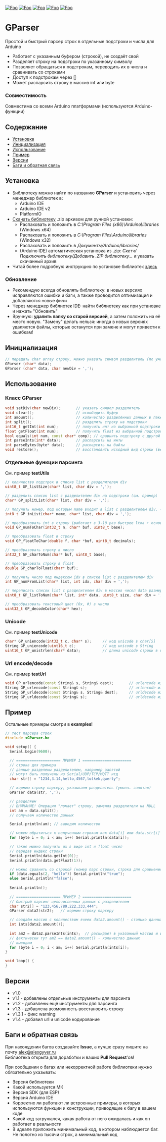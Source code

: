 [![Foo](https://img.shields.io/badge/Version-1.4-brightgreen.svg?style=flat-square)](#versions)
[![Foo](https://img.shields.io/badge/Website-AlexGyver.ru-blue.svg?style=flat-square)](https://alexgyver.ru/)
[![Foo](https://img.shields.io/badge/%E2%82%BD$%E2%82%AC%20%D0%9D%D0%B0%20%D0%BF%D0%B8%D0%B2%D0%BE-%D1%81%20%D1%80%D1%8B%D0%B1%D0%BA%D0%BE%D0%B9-orange.svg?style=flat-square)](https://alexgyver.ru/support_alex/)
[![Foo](https://img.shields.io/badge/README-ENGLISH-blueviolet.svg?style=flat-square)](https://github-com.translate.goog/GyverLibs/GParser?_x_tr_sl=ru&_x_tr_tl=en) 
[![Foo](https://img.shields.io/badge/ПОДПИСАТЬСЯ-НА%20ОБНОВЛЕНИЯ-brightgreen.svg?style=social&logo=telegram&color=blue)](https://t.me/GyverLibs)


# GParser
Простой и быстрый парсер строк в отдельные подстроки и числа для Arduino
- Работает с указанным буфером (строкой), не создаёт свой
- Разделяет строку на подстроки по указанному символу
- Позволяет обращаться к подстрокам, переводить их в числа и сравнивать со строками
- Доступ к подстрокам через []
- Может распарсить строку в массив int или byte

### Совместимость
Совместима со всеми Arduino платформами (используются Arduino-функции)

## Содержание
- [Установка](#install)
- [Инициализация](#init)
- [Использование](#usage)
- [Пример](#example)
- [Версии](#versions)
- [Баги и обратная связь](#feedback)

<a id="install"></a>
## Установка
- Библиотеку можно найти по названию **GParser** и установить через менеджер библиотек в:
    - Arduino IDE
    - Arduino IDE v2
    - PlatformIO
- [Скачать библиотеку](https://github.com/GyverLibs/GParser/archive/refs/heads/main.zip) .zip архивом для ручной установки:
    - Распаковать и положить в *C:\Program Files (x86)\Arduino\libraries* (Windows x64)
    - Распаковать и положить в *C:\Program Files\Arduino\libraries* (Windows x32)
    - Распаковать и положить в *Документы/Arduino/libraries/*
    - (Arduino IDE) автоматическая установка из .zip: *Скетч/Подключить библиотеку/Добавить .ZIP библиотеку…* и указать скачанный архив
- Читай более подробную инструкцию по установке библиотек [здесь](https://alexgyver.ru/arduino-first/#%D0%A3%D1%81%D1%82%D0%B0%D0%BD%D0%BE%D0%B2%D0%BA%D0%B0_%D0%B1%D0%B8%D0%B1%D0%BB%D0%B8%D0%BE%D1%82%D0%B5%D0%BA)
### Обновление
- Рекомендую всегда обновлять библиотеку: в новых версиях исправляются ошибки и баги, а также проводится оптимизация и добавляются новые фичи
- Через менеджер библиотек IDE: найти библиотеку как при установке и нажать "Обновить"
- Вручную: **удалить папку со старой версией**, а затем положить на её место новую. "Замену" делать нельзя: иногда в новых версиях удаляются файлы, которые останутся при замене и могут привести к ошибкам!


<a id="init"></a>
## Инициализация
```cpp
// передать char array строку, можно указать символ разделитель (по умолч ',')
GParser (char* data);
GParser (char* data, char newDiv = ',');
```

<a id="usage"></a>
## Использование
### Класс GParser
```cpp
void setDiv(char newDiv);       // указать символ разделитель
void clear();                   // освободить буфер
int amount();                   // количество разделённых данных в пакете
int split();                    // разделить строку на подстроки
int16_t getInt(int num);        // получить инт из выбранной подстроки
float getFloat(int num);        // получить float из выбранной подстроки
bool equals(int num, const char* comp); // сравнить подстроку с другой строкой
int parseInts(int* data);       // распарсить на инты
int parseBytes(byte* data);     // распарсить на байты
void restore();                 // восстановить исходный вид строки (вернуть разделители)
```

### Отдельные функции парсинга
См. пример **testUtils**

```cpp
// количество подстрок в списке list с разделителем div
uint8_t GP_listSize(char* list, char div = ',');

// разделить список list с разделителем div на подстроки (см. пример)
char* GP_splitList(char* list, char div = ',');

// получить номер, под которым name входит в list с разделителем div. -1 если не входит
int8_t GP_inList(char* name, char* list, char div = ',');

// преобразовать int в строку (работает в 3-10 раз быстрее ltoa + основание)
void GP_numToChar(int32_t n, char* buf, uint8_t base);

// преобразовать float в строку
void GP_floatToChar(double f, char *buf, uint8_t decimals);

// преобразовать строку в число
int32_t GP_charToNum(char* buf, uint8_t base);

// преобразовать строку в float
double GP_charToFloat(char* buf);

// получить число под индексом idx в списке list с разделителем div
int GP_numFromList(char* list, int idx, char div = ',');

// переписать список list с разделителем div в массив чисел data размером size
uint8_t GP_listToNum(char* list, int* data, uint8_t size, char div = ',');

// преобразовать текстовый цвет (0x, #) в число
uint32_t GP_decodeColor(char* hex);
```

### Unicode
См. пример **testUnicode**

```cpp
char* GP_uniencode(int32_t c, char* s);     // код unicode в char[5]
String GP_uniencode(uint16_t c);            // код unicode в String
uint16_t GP_unistrlen(char* data);          // длина unicode строки в кол-ве символов
```

### Url encode/decode
См. пример **testUrl**

```cpp
void GP_urlencode(const String& s, String& dest);       // urlencode из String в String
String GP_urlencode(const String& s);                   // urlencode из String в String (возврат)
String GP_urldecode(const String& s, String& dest);     // urldecode из String в String
String GP_urldecode(const String& s);                   // urldecode из String в String (возврат)
```

<a id="example"></a>
## Пример
Остальные примеры смотри в **examples**!
```cpp
// тест парсера строк
#include <GParser.h>

void setup() {
  Serial.begin(9600);

  // ==================== ПРИМЕР 1 ======================
  // строка для примера
  // данные разделены разделителем, например запятой
  // могут быть получены из Serial/UDP/TCP/MQTT итд
  char str[] = "1234,3.14,hello,4567,lolkek,qwerty";

  // кормим строку парсеру, указываем разделитель (умолч. запятая)
  GParser data(str, ',');

  // разделяем
  // ВНИМАНИЕ! Операция "ломает" строку, заменяя разделители на NULL
  int am = data.split();
  // получаем количество данных

  Serial.println(am); // выводим количество

  // можем обратиться к полученным строкам как data[i] или data.str[i]
  for (byte i = 0; i < am; i++) Serial.println(data[i]);

  // также можно получить их в виде int и float чисел
  // передав индекс строки
  Serial.println(data.getInt(0));
  Serial.println(data.getFloat(1));

  // можно сравнить со строкой (номер парс строки, строка для сравнения)
  if (data.equals(2, "hello")) Serial.println("true");
  else Serial.println("false");
  
  Serial.println();
  
  // ==================== ПРИМЕР 2 ======================
  // быстрый парсинг целочисленных данных с разделителем
  char str2[] = "123,456,789,222,333,444";
  GParser data2(str2);   // кормим строку парсеру

  // создаём массив с количеством ячеек data2.amount() - столько данных в пакете
  int ints[data2.amount()];
  
  int am2 = data2.parseInts(ints);  // раскидает в указанный массив и вернёт количество
  // фактически тут am2 == data2.amount() - количество данных
  // выводим
  for (byte i = 0; i < am; i++) Serial.println(ints[i]);
}

void loop() {
}

```

<a id="versions"></a>
## Версии
- v1.0
- v1.1 - добавлены отдельные инструменты для парсинга
- v1.2 - добавлены ещё инструменты для парсинга
- v1.3 - добавлена возможность восстановить строку
- v1.3.1 - фикс warning
- v1.4 - добавил url и unicode кодирование

<a id="feedback"></a>
## Баги и обратная связь
При нахождении багов создавайте **Issue**, а лучше сразу пишите на почту [alex@alexgyver.ru](mailto:alex@alexgyver.ru)  
Библиотека открыта для доработки и ваших **Pull Request**'ов!


При сообщении о багах или некорректной работе библиотеки нужно обязательно указывать:
- Версия библиотеки
- Какой используется МК
- Версия SDK (для ESP)
- Версия Arduino IDE
- Корректно ли работают ли встроенные примеры, в которых используются функции и конструкции, приводящие к багу в вашем коде
- Какой код загружался, какая работа от него ожидалась и как он работает в реальности
- В идеале приложить минимальный код, в котором наблюдается баг. Не полотно из тысячи строк, а минимальный код
